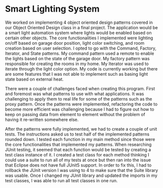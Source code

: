 # Smart Lighting System
We worked on implementing 4 object oriented design patterns covered in our Object Oriented Design class in a final project. The application would be a smart light automation system where lights would be enabled based on certain other objects. The core functionalities I implemented were lighting on/off based on garage door position, light color switching, and room creation based on user selection. I opted to go with the Command, Factory, Iterator, and State patterns. My command pattern used a remote to enable the lights based on the state of the garage door. My factory pattern was responsible for creating the rooms in my home. My Iterator was used to iterate through the light color option. My code is currently working but there are some features that I was not able to implement such as basing light state based on external heat. 

There were a couple of challenges faced when creating this program. First and foremost was what patterns to use with what applications. It was challenging to apply them to real life for some of the patterns such as the proxy pattern. Once the patterns were implemented, refactoring the code to become more efficient was challenging because I had to figure out how to keep on passing data from element to element without the problem of having it re-written somewhere else. 

After the patterns were fully implemented, we had to create a couple of unit tests. The instructions asked us to test half of the implemented patterns rounded down. I tested each function in my main method since those were the core functionalities that implemented my patterns. When researching JUnit testing, it seemed that each function would be tested by creating a test class instance of it. I created a test class for each method thinking I could use a suite to run all of my tests at once but then ran into the issue that Eclipse does not have full JUnit5 support. In order to fix this, I had to rollback the JUnit version I was using to 4 to make sure that the Suite library was usable. Once I changed my JUnit library and updated the imports in my test classes, I was able to run all test classes in one run.
